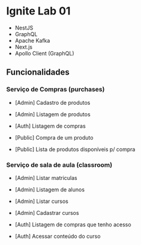 # Ignite Lab 01
- NestJS
- GraphQL
- Apache Kafka
- Next.js
- Apollo Client (GraphQL)

## Funcionalidades
### Serviço de Compras (purchases)

- [Admin] Cadastro de produtos
- [Admin] Listagem de produtos

- [Auth] Listagem de compras

- [Public] Compra de um produto
- [Public] Lista de produtos disponíveis p/ compra

### Serviço de sala de aula (classroom)

- [Admin] Listar matriculas
- [Admin] Listagem de alunos
- [Admin] Listar cursos
- [Admin] Cadastrar cursos

- [Auth] Listagem de compras que tenho acesso
- [Auth] Acessar conteúdo do curso

